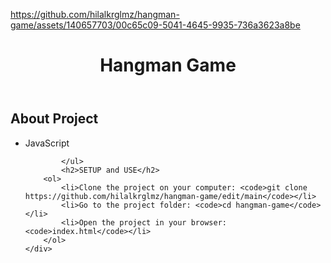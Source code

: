 

https://github.com/hilalkrglmz/hangman-game/assets/140657703/00c65c09-5041-4645-9935-736a3623a8be



<!DOCTYPE html>
<html lang="en">
<head>
    <meta charset="UTF-8">
    <meta name="viewport" content="width=device-width, initial-scale=1.0">
</head>
<body>
    <header>
        <h1>Hangman Game</h1>
    </header>
    <div class="container">
        <h2>About Project</h2>
            <ul>
                <li>JavaScript</li>
    
            </ul>
            <h2>SETUP and USE</h2>
        <ol>
            <li>Clone the project on your computer: <code>git clone https://github.com/hilalkrglmz/hangman-game/edit/main</code></li>
            <li>Go to the project folder: <code>cd hangman-game</code></li>
            <li>Open the project in your browser: <code>index.html</code></li>
        </ol>
    </div>
</body>
